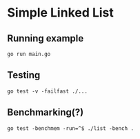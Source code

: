 # Simple Linked List

## Running example
`go run main.go`

## Testing
`go test -v -failfast ./...`

## Benchmarking(?)
`go test -benchmem -run=^$ ./list -bench .`